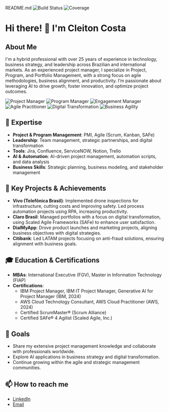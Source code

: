 README.md
![Build Status](https://img.shields.io/github/actions/workflow/status/cleitoncosta/repo-name/main.yml?branch=main)
![Coverage](https://img.shields.io/codecov/c/github/cleitoncosta/repo-name)

# Hi there! 👋 I'm Cleiton Costa

## About Me
I'm a hybrid professional with over 25 years of experience in technology, business strategy, and leadership across Brazilian and international markets. As an experienced project manager, I specialize in Project, Program, and Portfolio Management, with a strong focus on agile methodologies, business alignment, and productivity. I’m passionate about leveraging AI to drive growth, foster innovation, and optimize project outcomes.

![Project Manager](https://img.shields.io/badge/Project_Manager-Expert-green)
![Program Manager](https://img.shields.io/badge/Program_Manager-Expert-orange)
![Engagement Manager](https://img.shields.io/badge/Engagement_Manager-Expert-blue)
![Agile Practitioner](https://img.shields.io/badge/Agile-Practitioner-blue)
![Digital Transformation](https://img.shields.io/badge/Digital_Transformation-Leader-purple)
![Business Agility](https://img.shields.io/badge/Business_Agility-Agile_Champion-blueviolet)

## 💼 Expertise
- **Project & Program Management**: PMI, Agile (Scrum, Kanban, SAFe)
- **Leadership**: Team management, strategic partnerships, and digital transformation
- **Tools**: Jira, Confluence, ServiceNOW, Notion, Trello
- **AI & Automation**: AI-driven project management, automation scripts, and data analysis
- **Business Skills**: Strategic planning, business modeling, and stakeholder management

## 🚀 Key Projects & Achievements
- **Vivo (Telefônica Brasil)**: Implemented drone inspections for infrastructure, cutting costs and improving safety. Led process automation projects using RPA, increasing productivity.
- **Claro Brasil**: Managed portfolios with a focus on digital transformation, using Scaled Agile Frameworks (SAFe) to enhance user satisfaction.
- **DialMyApp**: Drove product launches and marketing projects, aligning business objectives with digital strategies.
- **Citibank**: Led LATAM projects focusing on anti-fraud solutions, ensuring alignment with business goals.

## 🎓 Education & Certifications
- **MBAs**: International Executive (FGV), Master in Information Technology (FIAP)
- **Certifications**:
  - IBM Project Manager, IBM IT Project Manager, Generative AI for Project Manager (IBM, 2024)
  - AWS Cloud Technology Consultant, AWS Cloud Practitioner (AWS, 2024)
  - Certified ScrumMaster® (Scrum Alliance)
  - Certified SAFe® 4 Agilist (Scaled Agile, Inc.)

## 🎯 Goals
- Share my extensive project management knowledge and collaborate with professionals worldwide.
- Explore AI applications in business strategy and digital transformation.
- Continue growing within the agile and strategic management communities.

## 📫 How to reach me
- [LinkedIn](https://www.linkedin.com/in/cleitoncosta)
- [Email](mailto:cleiton_costa@yahoo.com.br)

